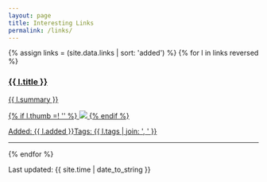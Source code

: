 ```yaml
---
layout: page
title: Interesting Links
permalink: /links/
---
```


{% assign links = (site.data.links | sort: 'added') %}
{% for l in links reversed %}
<a href="{{ l.url }}"><h3>{{ l.title }}</h3>
    <p>{{ l.summary }}</p>
    {% if l.thumb =! '' %}
    <img src={{site.baseurl}}/{{l.thumb}}></img>
    {% endif %}
    <p class="h6">Added: {{ l.added }}<span class="right">Tags: {{ l.tags | join: ', ' }}</span></p>
</a>
<hr class="clearfix">
{% endfor %}

Last updated: {{ site.time | date_to_string }}

<!--
{% for l in site.data.links %}
<div class="md-col-6 mb2">
  <a class="overflow-hidden bg-white border rounded" href="{{ l.url }}">
    <div class="p1 white bg-blue">
      <h4 class="p1">{{ l.title }}</h4>
      <span class="right inline-block px1 white bg-gray rounded">{{ l.tags }}</span>
    </div>
    <div class="p1 clearfix">
      <p class="left m0">{{ l.summary }}</p>
    </div>
  </a>
</div>
{% endfor %}

<hr>
-->
